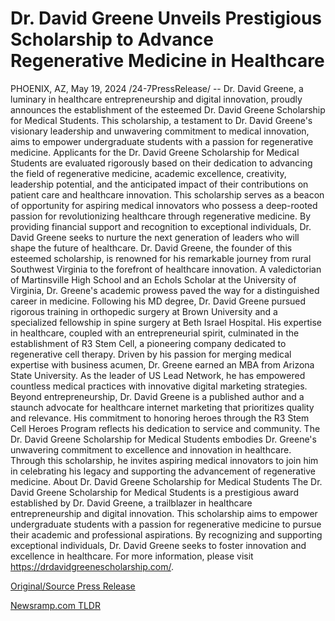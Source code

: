 # Dr. David Greene Unveils Prestigious Scholarship to Advance Regenerative Medicine in Healthcare

PHOENIX, AZ, May 19, 2024 /24-7PressRelease/ -- Dr. David Greene, a luminary in healthcare entrepreneurship and digital innovation, proudly announces the establishment of the esteemed Dr. David Greene Scholarship for Medical Students. This scholarship, a testament to Dr. David Greene's visionary leadership and unwavering commitment to medical innovation, aims to empower undergraduate students with a passion for regenerative medicine.  Applicants for the Dr. David Greene Scholarship for Medical Students are evaluated rigorously based on their dedication to advancing the field of regenerative medicine, academic excellence, creativity, leadership potential, and the anticipated impact of their contributions on patient care and healthcare innovation.  This scholarship serves as a beacon of opportunity for aspiring medical innovators who possess a deep-rooted passion for revolutionizing healthcare through regenerative medicine. By providing financial support and recognition to exceptional individuals, Dr. David Greene seeks to nurture the next generation of leaders who will shape the future of healthcare.  Dr. David Greene, the founder of this esteemed scholarship, is renowned for his remarkable journey from rural Southwest Virginia to the forefront of healthcare innovation. A valedictorian of Martinsville High School and an Echols Scholar at the University of Virginia, Dr. Greene's academic prowess paved the way for a distinguished career in medicine.  Following his MD degree, Dr. David Greene pursued rigorous training in orthopedic surgery at Brown University and a specialized fellowship in spine surgery at Beth Israel Hospital. His expertise in healthcare, coupled with an entrepreneurial spirit, culminated in the establishment of R3 Stem Cell, a pioneering company dedicated to regenerative cell therapy.  Driven by his passion for merging medical expertise with business acumen, Dr. Greene earned an MBA from Arizona State University. As the leader of US Lead Network, he has empowered countless medical practices with innovative digital marketing strategies.  Beyond entrepreneurship, Dr. David Greene is a published author and a staunch advocate for healthcare internet marketing that prioritizes quality and relevance. His commitment to honoring heroes through the R3 Stem Cell Heroes Program reflects his dedication to service and community.  The Dr. David Greene Scholarship for Medical Students embodies Dr. Greene's unwavering commitment to excellence and innovation in healthcare. Through this scholarship, he invites aspiring medical innovators to join him in celebrating his legacy and supporting the advancement of regenerative medicine.  About Dr. David Greene Scholarship for Medical Students The Dr. David Greene Scholarship for Medical Students is a prestigious award established by Dr. David Greene, a trailblazer in healthcare entrepreneurship and digital innovation. This scholarship aims to empower undergraduate students with a passion for regenerative medicine to pursue their academic and professional aspirations. By recognizing and supporting exceptional individuals, Dr. David Greene seeks to foster innovation and excellence in healthcare. For more information, please visit https://drdavidgreenescholarship.com/. 

[Original/Source Press Release](https://www.24-7pressrelease.com/press-release/511005/dr-david-greene-unveils-prestigious-scholarship-to-advance-regenerative-medicine-in-healthcare) 

[Newsramp.com TLDR](https://newsramp.com/None) 